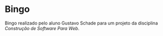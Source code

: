 # Bingo 
Bingo realizado pelo aluno Gustavo Schade para um projeto da disciplina *Construção de Software Para Web*.
